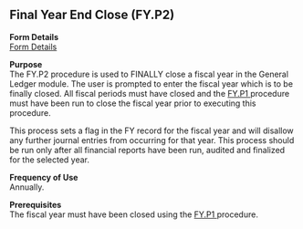 ##  Final Year End Close (FY.P2)

<PageHeader />

**Form Details**  
[ Form Details ](FY-P2-1/README.md)   

**Purpose**  
The FY.P2 procedure is used to FINALLY close a fiscal year in the General Ledger module. The user is prompted to enter the fiscal year which is to be finally closed. All fiscal periods must have closed and the [ FY.P1 ](../../../../../../../../../../../../rover/AP-OVERVIEW/AP-ENTRY/AP-E/CHECKS-E/AP-CONTROL/GLCHART-E/GLCHART-E-1/GL-CONTROL/GL-CONTROL-1/FY-P1) procedure must have been run to close the fiscal year prior to executing this procedure.   
  
This process sets a flag in the FY record for the fiscal year and will
disallow any further journal entries from occurring for that year. This
process should be run only after all financial reports have been run, audited
and finalized for the selected year.

**Frequency of Use**  
Annually.

**Prerequisites**  
The fiscal year must have been closed using the [ FY.P1 ](../../../../../../../../../../../../rover/AP-OVERVIEW/AP-ENTRY/AP-E/CHECKS-E/AP-CONTROL/GLCHART-E/GLCHART-E-1/GL-CONTROL/GL-CONTROL-1/FY-P1) procedure. 

<badge text= "Version 8.10.57" vertical="middle" />

<PageFooter />